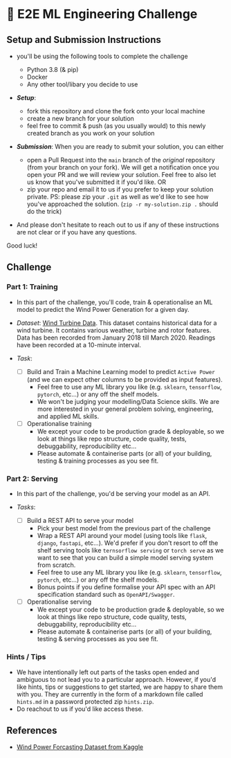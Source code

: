 # 🤖 E2E ML Engineering Challenge

## Setup and Submission Instructions

- you'll be using the following tools to complete the challenge
  - Python 3.8 (& pip)
  - Docker
  - Any other tool/libary you decide to use

- **_Setup_**:
  - fork this repository and clone the fork onto your local machine
  - create a new branch for your solution
  - feel free to commit & push (as you usually would) to this newly created branch as you work on your solution

- **_Submission_**: When you are ready to submit your solution, you can either
  - open a Pull Request into the `main` branch of the *original* repository (from your branch on your fork). We will get a notification once you open your PR and we will review your solution. Feel free to also let us know that you've submitted it if you'd like.
  OR
  - zip your repo and email it to us if you prefer to keep your solution private. PS: please zip your `.git` as well as we'd like to see how you've approached the solution. (`zip -r my-solution.zip .` should do the trick)

- And please don't hesitate to reach out to us if any of these instructions are not clear or if you have any questions.

Good luck!

## Challenge

### Part 1: Training

- In this part of the challenge, you'll code, train & operationalise an ML model to predict the Wind Power Generation for a given day.

- _Dataset_: [Wind Turbine Data](./data/wind_power_generation.csv). This dataset contains historical data for a wind turbine. It contains various weather, turbine and rotor features. Data has been recorded from January 2018 till March 2020. Readings have been recorded at a 10-minute interval.

- _Task_:
  - [ ] Build and Train a Machine Learning model to predict `Active Power` (and we can expect other columns to be provided as input features).
    - Feel free to use any ML library you like (e.g. `sklearn`, `tensorflow`, `pytorch`, etc...) or any off the shelf models.
    - We won't be judging your modelling/Data Science skills. We are more interested in your general problem solving, engineering, and applied ML skills.
  - [ ] Operationalise training
    - We except your code to be production grade & deployable, so we look at things like repo structure, code quality, tests, debuggability, reproducibility etc...
    - Please automate & containerise parts (or all) of your building, testing & training processes as you see fit.  

### Part 2: Serving

- In this part of the challenge, you'd be serving your model as an API.

- _Tasks_:
  - [ ] Build a REST API to serve your model
    - Pick your best model from the previous part of the challenge
    - Wrap a REST API around your model (using tools like `flask`, `django`, `fastapi`, etc...). We'd prefer if you don't resort to off the shelf serving tools like `ternsorflow serving` or `torch serve` as we want to see that you can build a simple model serving system from scratch.
    - Feel free to use any ML library you like (e.g. `sklearn`, `tensorflow`, `pytorch`, etc...) or any off the shelf models.
    - Bonus points if you define formalise your API spec with an API specification standard such as `OpenAPI/Swagger`.
  - [ ] Operationalise serving
    - We except your code to be production grade & deployable, so we look at things like repo structure, code quality, tests, debuggability, reproducibility etc...
    - Please automate & containerise parts (or all) of your building, testing & serving processes as you see fit.

### Hints / Tips

- We have intentionally left out parts of the tasks open ended and ambiguous to not lead you to a particular approach. However, if you'd like hints, tips or suggestions to get started, we are happy to share them with you. They are currently in the form of a markdown file called `hints.md` in a password protected zip `hints.zip`.
- Do reachout to us if you'd like access these.

## References

- [Wind Power Forcasting Dataset from Kaggle](https://www.kaggle.com/theforcecoder/wind-power-forecasting)
